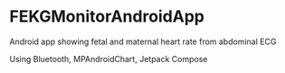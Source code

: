 # FEKGMonitorAndroidApp

Android app showing fetal and maternal heart rate from abdominal ECG

Using Bluetooth, MPAndroidChart, Jetpack Compose
